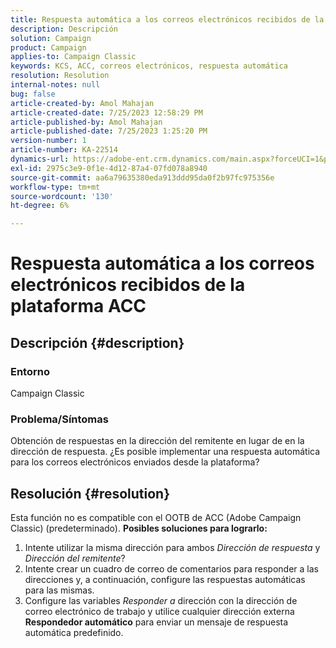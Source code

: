 ```yaml
---
title: Respuesta automática a los correos electrónicos recibidos de la plataforma ACC
description: Descripción
solution: Campaign
product: Campaign
applies-to: Campaign Classic
keywords: KCS, ACC, correos electrónicos, respuesta automática
resolution: Resolution
internal-notes: null
bug: false
article-created-by: Amol Mahajan
article-created-date: 7/25/2023 12:58:29 PM
article-published-by: Amol Mahajan
article-published-date: 7/25/2023 1:25:20 PM
version-number: 1
article-number: KA-22514
dynamics-url: https://adobe-ent.crm.dynamics.com/main.aspx?forceUCI=1&pagetype=entityrecord&etn=knowledgearticle&id=a9dc35ee-ea2a-ee11-bdf4-6045bd006c82
exl-id: 2975c3e9-0f1e-4d12-87a4-07fd078a8940
source-git-commit: aa6a79635380eda913ddd95da0f2b97fc975356e
workflow-type: tm+mt
source-wordcount: '130'
ht-degree: 6%

---
```


# Respuesta automática a los correos electrónicos recibidos de la plataforma ACC

## Descripción {#description}


### <b>Entorno</b>

Campaign Classic



### <b>Problema/Síntomas</b>

Obtención de respuestas en la dirección del remitente en lugar de en la dirección de respuesta. ¿Es posible implementar una respuesta automática para los correos electrónicos enviados desde la plataforma?


## Resolución {#resolution}


Esta función no es compatible con el OOTB de ACC (Adobe Campaign Classic) (predeterminado).
<b>Posibles soluciones para lograrlo:</b>
1. Intente utilizar la misma dirección para ambos *Dirección de respuesta* y *Dirección del remitente*?
2. Intente crear un cuadro de correo de comentarios para responder a las direcciones y, a continuación, configure las respuestas automáticas para las mismas.
3. Configure las variables *Responder a* dirección con la dirección de correo electrónico de trabajo y utilice cualquier dirección externa <b>Respondedor automático</b> para enviar un mensaje de respuesta automática predefinido.
